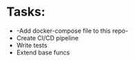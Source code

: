 # Tasks:
* -Add docker-compose file to this repo-
* Create CI/CD pipeline
* Write tests
* Extend base funcs
